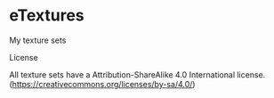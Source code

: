 # eTextures
My texture sets

License

All texture sets have a Attribution-ShareAlike 4.0 International license. (https://creativecommons.org/licenses/by-sa/4.0/)
